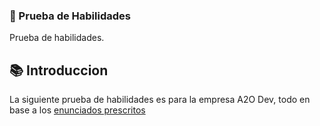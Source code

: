 ### :scroll: Prueba de Habilidades

Prueba de habilidades.

## :books: Introduccion

La siguiente prueba de habilidades es para la empresa A2O Dev, todo en base a los [enunciados prescritos](https://docs.google.com/document/d/1O_me0BjsBuJ8C9Bjzj7zasIZrr6qD4quzktjQSYKzvk/edit?usp=sharing)


